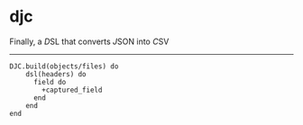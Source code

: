 djc
===

Finally, a *D*SL that converts *J*SON into *C*SV

---

    DJC.build(objects/files) do
        dsl(headers) do
          field do
            +captured_field
          end
        end
    end


